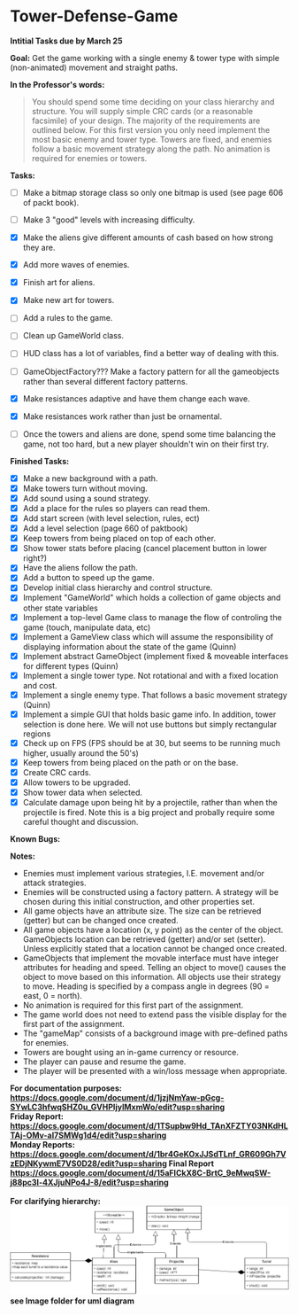 # Tower-Defense-Game
<b>Intitial Tasks due by March 25</b>

<b>Goal:</b> Get the game working with a single enemy & tower type with simple (non-animated) movement and straight paths.
 
<b>In the Professor's words:</b>
> You should spend some time deciding on your class hierarchy and structure. You will supply
simple CRC cards (or a reasonable facsimile) of your design. The majority of the
requirements are outlined below. For this first version you only need implement the most
basic enemy and tower type. Towers are fixed, and enemies follow a basic movement
strategy along the path. No animation is required for enemies or towers.

<b>Tasks:</b>
* [ ] Make a bitmap storage class so only one bitmap is used (see page 606 of packt book).
* [ ] Make 3 "good" levels with increasing difficulty.
* [x] Make the aliens give different amounts of cash based on how strong they are.
* [x] Add more waves of enemies.
* [x] Finish art for aliens.
* [x] Make new art for towers.
* [ ] Add a rules to the game.
* [ ] Clean up GameWorld class.
* [ ] HUD class has a lot of variables, find a better way of dealing with this.
* [ ] GameObjectFactory??? Make a factory pattern for all the gameobjects rather than several different factory patterns.
* [x] Make resistances adaptive and have them change each wave.
* [x] Make resistances work rather than just be ornamental.
* [ ] Once the towers and aliens are done, spend some time balancing the game, not too hard, but a new player shouldn't win on their first try.


<b>Finished Tasks:</b>
* [x] Make a new background with a path.
* [x] Make towers turn without moving.
* [x] Add sound using a sound strategy.
* [x] Add a place for the rules so players can read them.
* [x] Add start screen (with level selection, rules, ect)
* [x] Add a level selection (page 660 of paktbook)
* [x] Keep towers from being placed on top of each other.
* [x] Show tower stats before placing (cancel placement button in lower right?)
* [x] Have the aliens follow the path.
* [x] Add a button to speed up the game.
* [x] Develop initial class hierarchy and control structure.
* [x] Implement "GameWorld" which holds a collection of game objects and other state variables
* [x] Implement a top-level Game class to manage the flow of controling the game (touch, manipulate data, etc)
* [x] Implement a GameView class which will assume the responsibility of displaying information about the state of the game (Quinn)
* [x] Implement abstract GameObject (implement fixed & moveable interfaces for different types (Quinn)
* [x] Implement a single tower type. Not rotational and with a fixed location and cost.
* [x] Implement a single enemy type. That follows a basic movement strategy (Quinn)
* [x] Implement a simple GUI that holds basic game info. In addition, tower selection is done here. We will not use buttons but simply rectangular regions<br/>
* [x] Check up on FPS (FPS should be at 30, but seems to be running much higher, usually around the 50's)
* [x] Keep towers from being placed on the path or on the base.
* [x] Create CRC cards.
* [x] Allow towers to be upgraded.
* [x] Show tower data when selected.
* [x] Calculate damage upon being hit by a projectile, rather than when the projectile is fired. Note this is a big project and probally require some careful thought and discussion.

<b>Known Bugs:</b>

<b>Notes:</b>
* Enemies must implement various strategies, I.E. movement and/or attack strategies.
* Enemies will be constructed using a factory pattern. A strategy will be chosen during this initial construction, and other properties set.
* All game objects have an attribute size. The size can be retrieved (getter) but can be changed once created.
* All game objects have a location (x, y point) as the center of the object. GameObjects location can be retrieved (getter) and/or set (setter). Unless explicitly stated that a location cannot be changed once created.
* GameObjects that implement the movable interface must have integer attributes for heading and speed. Telling an object to move() causes the object to move based on this information. All objects use their strategy to move. Heading is specified by a compass angle in degrees (90 = east, 0 = north).
* No animation is required for this first part of the assignment.
* The game world does not need to extend pass the visible display for the first part of the assignment.
* The "gameMap" consists of a background image with pre-defined paths for enemies.
* Towers are bought using an in-game currency or resource.
* The player can pause and resume the game.
* The player will be presented with a win/loss message when appropriate.

<b>For documentation purposes:<b></br>
https://docs.google.com/document/d/1jzjNmYaw-pGcg-SYwLC3hfwqSHZ0u_GVHPIjyIMxmWo/edit?usp=sharing
</br>
<b>Friday Report:<b></br>
https://docs.google.com/document/d/1TSupbw9Hd_TAnXFZTY03NKdHLTAj-OMv-aI7SMWg1d4/edit?usp=sharing
 </br>
 <b>Monday Reports:<b></br>
https://docs.google.com/document/d/1br4GeKOxJJSdTLnf_GR609Gh7VzEDjNKywmE7VS0D28/edit?usp=sharing
 <b>Final Report<b></br>
https://docs.google.com/document/d/15aFICkX8C-BrtC_9eMwqSW-j88pc3l-4XJjuNPo4J-8/edit?usp=sharing </br>
 </br>
 <b>For clarifying hierarchy:<b></br>
![](Images/tower.png)</br>
see Image folder for uml diagram
